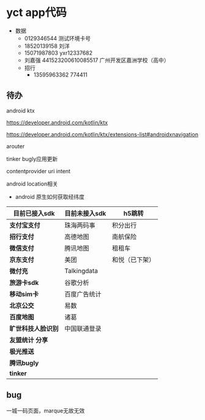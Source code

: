 # yct app代码

+ 数据
  + 0129346544 测试环境卡号
  + 18520139158 刘洋
  + 15071987803  yxr12337682
  + 刘嘉强  441523200610085517  广州开发区嘉洲学校（高中）
  + 招行
    + 13595963362  774411





## 待办

android ktx

https://developer.android.com/kotlin/ktx

https://developer.android.com/kotlin/ktx/extensions-list#androidxnavigation

arouter

tinker bugly应用更新

contentprovider uri intent

android location相关

+ android 原生如何获取经纬度 

  



| 目前已接入sdk        | 目前未接入sdk | h5跳转         |
| -------------------- | ------------- | -------------- |
| **支付宝支付**       | 珠海两码事    | 积分出行       |
| **招行支付**         | 高德地图      | 南航保险       |
| **微信支付**         | 腾讯地图      | 租租车         |
| **京东支付**         | 美团          | 和悦（已下架） |
| **微付充**           | Talkingdata   |                |
| **旅游卡sdk**        | 谷歌分析      |                |
| **移动sim卡**        | 百度广告统计  |                |
| **北京公交**         | 易数          |                |
| **百度地图**         | 诸葛          |                |
| **旷世科技人脸识别** | 中国联通登录  |                |
| **友盟统计 分享**    |               |                |
| **极光推送**         |               |                |
| **腾讯bugly**        |               |                |
| **tinker**           |               |                |



## bug

一城一码页面，marque无故无效